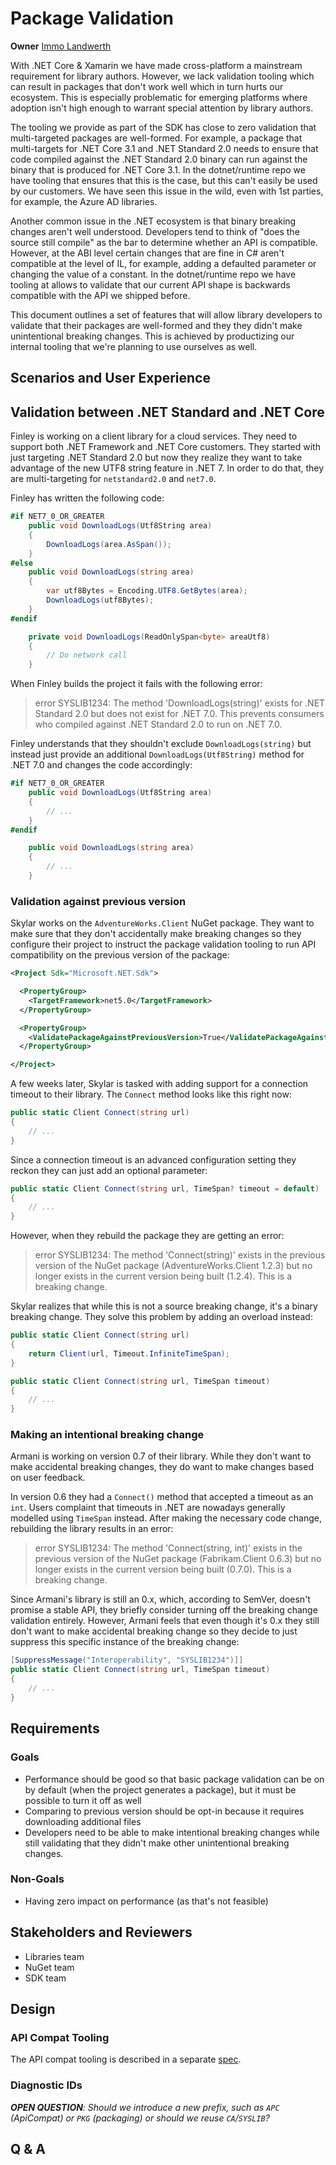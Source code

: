# Package Validation

**Owner** [Immo Landwerth](https://github.com/terrajobst)

With .NET Core & Xamarin we have made cross-platform a mainstream requirement
for library authors. However, we lack validation tooling which can result in
packages that don't work well which in turn hurts our ecosystem. This is
especially problematic for emerging platforms where adoption isn't high enough
to warrant special attention by library authors.

The tooling we provide as part of the SDK has close to zero validation that
multi-targeted packages are well-formed. For example, a package that
multi-targets for .NET Core 3.1 and .NET Standard 2.0 needs to ensure that code
compiled against the .NET Standard 2.0 binary can run against the binary that is
produced for .NET Core 3.1. In the dotnet/runtime repo we have tooling that
ensures that this is the case, but this can't easily be used by our customers.
We have seen this issue in the wild, even with 1st parties, for example, the
Azure AD libraries.

Another common issue in the .NET ecosystem is that binary breaking changes
aren't well understood. Developers tend to think of "does the source still
compile" as the bar to determine whether an API is compatible. However, at the
ABI level certain changes that are fine in C# aren't compatible at the level of
IL, for example, adding a defaulted parameter or changing the value of a
constant. In the dotnet/runtime repo we have tooling at allows to validate that
our current API shape is backwards compatible with the API we shipped before.

This document outlines a set of features that will allow library developers to
validate that their packages are well-formed and they they didn't make
unintentional breaking changes. This is achieved by productizing our internal
tooling that we're planning to use ourselves as well.

## Scenarios and User Experience

## Validation between .NET Standard and .NET Core

Finley is working on a client library for a cloud services. They need to support
both .NET Framework and .NET Core customers. They started with just targeting
.NET Standard 2.0 but now they realize they want to take advantage of the new
UTF8 string feature in .NET 7. In order to do that, they are multi-targeting for
`netstandard2.0` and `net7.0`.

Finley has written the following code:

```C#
#if NET7_0_OR_GREATER
    public void DownloadLogs(Utf8String area)
    {
        DownloadLogs(area.AsSpan());
    }
#else
    public void DownloadLogs(string area)
    {
        var utf8Bytes = Encoding.UTF8.GetBytes(area);
        DownloadLogs(utf8Bytes);
    }
#endif

    private void DownloadLogs(ReadOnlySpan<byte> areaUtf8)
    {
        // Do network call
    }
```

When Finley builds the project it fails with the following error:

> error SYSLIB1234: The method 'DownloadLogs(string)' exists for .NET Standard
> 2.0 but does not exist for .NET 7.0. This prevents consumers who compiled
> against .NET Standard 2.0 to run on .NET 7.0.

Finley understands that they shouldn't exclude `DownloadLogs(string)` but
instead just provide an additional `DownloadLogs(Utf8String)` method for .NET
7.0 and changes the code accordingly:

```C#
#if NET7_0_OR_GREATER
    public void DownloadLogs(Utf8String area)
    {
        // ...
    }
#endif

    public void DownloadLogs(string area)
    {
        // ...
    }
```

### Validation against previous version

Skylar works on the `AdventureWorks.Client` NuGet package. They want to make
sure that they don't accidentally make breaking changes so they configure their
project to instruct the package validation tooling to run API compatibility on
the previous version of the package:

```XML
<Project Sdk="Microsoft.NET.Sdk">

  <PropertyGroup>
    <TargetFramework>net5.0</TargetFramework>
  </PropertyGroup>

  <PropertyGroup>
    <ValidatePackageAgainstPreviousVersion>True</ValidatePackageAgainstPreviousVersion>
  </PropertyGroup>

</Project>
```

A few weeks later, Skylar is tasked with adding support for a connection timeout
to their library. The `Connect` method looks like this right now:

```C#
public static Client Connect(string url)
{
    // ...
}
```

Since a connection timeout is an advanced configuration setting they reckon they
can just add an optional parameter:

```C#
public static Client Connect(string url, TimeSpan? timeout = default)
{
    // ...
}
```

However, when they rebuild the package they are getting an error:

> error SYSLIB1234: The method 'Connect(string)' exists in the previous version
> of the NuGet package (AdventureWorks.Client 1.2.3) but no longer exists in the
> current version being built (1.2.4). This is a breaking change.

Skylar realizes that while this is not a source breaking change, it's a binary
breaking change. They solve this problem by adding an overload instead:

```C#
public static Client Connect(string url)
{
    return Client(url, Timeout.InfiniteTimeSpan);
}

public static Client Connect(string url, TimeSpan timeout)
{
    // ...
}
```

### Making an intentional breaking change

Armani is working on version 0.7 of their library. While they don't want to make
accidental breaking changes, they do want to make changes based on user feedback.

In version 0.6 they had a `Connect()` method that accepted a timeout as an
`int`. Users complaint that timeouts in .NET are nowadays generally modelled
using `TimeSpan` instead. After making the necessary code change, rebuilding the
library results in an error:

> error SYSLIB1234: The method 'Connect(string, int)' exists in the previous
> version of the NuGet package (Fabrikam.Client 0.6.3) but no longer exists in
> the current version being built (0.7.0). This is a breaking change.

Since Armani's library is still an 0.x, which, according to SemVer, doesn't
promise a stable API, they briefly consider turning off the breaking change
validation entirely. However, Armani feels that even though it's 0.x they still
don't want to make accidental breaking change so they decide to just suppress
this specific instance of the breaking change:

```C#
[SuppressMessage("Interoperability", "SYSLIB1234")]]
public static Client Connect(string url, TimeSpan timeout)
{
    // ...
}
```

## Requirements

### Goals

* Performance should be good so that basic package validation can be on by
  default (when the project generates a package), but it must be possible to
  turn it off as well
* Comparing to previous version should be opt-in because it requires downloading
  additional files
* Developers need to be able to make intentional breaking changes while still
  validating that they didn't make other unintentional breaking changes.

### Non-Goals

* Having zero impact on performance (as that's not feasible)

## Stakeholders and Reviewers

* Libraries team
* NuGet team
* SDK team

## Design

### API Compat Tooling

The API compat tooling is described in a separate [spec][api-compat-spec].

### Diagnostic IDs

***OPEN QUESTION**: Should we introduce a new prefix, such as `APC` (ApiCompat)
or `PKG` (packaging) or should we reuse `CA`/`SYSLIB`?*

## Q & A

[api-compat-spec]: https://github.com/dotnet/designs/pull/177